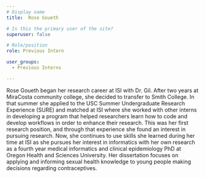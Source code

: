 ```yaml
---
# Display name
title:  Rose Goueth

# Is this the primary user of the site?
superuser: false

# Role/position
role: Previous Intern

user_groups:
  - Previous Interns

---
```


Rose Goueth began her research career at ISI with Dr. Gil. After two years at MiraCosta community college, she decided to transfer to Smith College. 
In that summer she applied to the USC Summer Undergraduate Research Experience (SURE) and matched at ISI where she worked with other interns in developing a program that helped researchers learn how to code and develop workflows in order to enhance their research. 
This was her first research position, and through that experience she found an interest in pursuing research. 
Now, she continues to use skills she learned during her time at ISI as she pursues her interest in informatics with her own research as a fourth year medical informatics and clinical epidemiology PhD at Oregon Health and Sciences University.
Her dissertation focuses on applying and informing sexual health knowledge to young people making decisions regarding contraceptives. 

